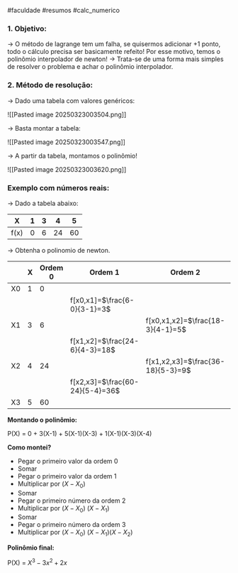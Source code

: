 #faculdade #resumos #calc_numerico
### 1. Objetivo:

→ O método de lagrange tem um falha, se quisermos adicionar +1 ponto, todo o cálculo precisa ser basicamente refeito! Por esse motivo, temos o polinômio interpolador de newton!
→ Trata-se de uma forma mais simples de resolver o problema e achar o polinômio interpolador.

### 2. Método de resolução:

→ Dado uma tabela com valores genéricos:

![[Pasted image 20250323003504.png]]

→ Basta montar a tabela:

![[Pasted image 20250323003547.png]]


→ A partir da tabela, montamos o polinômio!

![[Pasted image 20250323003620.png]]


### Exemplo com números reais:


→ Dado a tabela abaixo:

| X    | 1   | 3   | 4   | 5   |
| ---- | --- | --- | --- | --- |
| f(x) | 0   | 6   | 24  | 60  |

→ Obtenha o polinomio de newton.

|     | X   | Ordem 0 | Ordem 1                         | Ordem 2                           | Ordem 3                            |
| --- | --- | ------- | ------------------------------- | --------------------------------- | ---------------------------------- |
| X0  | 1   | 0       |                                 |                                   |                                    |
|     |     |         | f[x0,x1]=$\frac{6-0}{3-1}=3$    |                                   |                                    |
| X1  | 3   | 6       |                                 | f[x0,x1,x2]=$\frac{18-3}{4-1}=5$  |                                    |
|     |     |         | f[x1,x2]=$\frac{24-6}{4-3}=18$  |                                   | f[x0,x1,x2,x3]=$\frac{9-5}{5-1}=1$ |
| X2  | 4   | 24      |                                 | f[x1,x2,x3]=$\frac{36-18}{5-3}=9$ |                                    |
|     |     |         | f[x2,x3]=$\frac{60-24}{5-4}=36$ |                                   |                                    |
| X3  | 5   | 60      |                                 |                                   |                                    |

**Montando o polinômio:**

P(X) = 0 + 3(X-1) + 5(X-1)(X-3) + 1(X-1)(X-3)(X-4)

**Como montei?**

- Pegar o primeiro valor da ordem 0
- Somar
- Pegar o primeiro valor da ordem 1
- Multiplicar por ($X-X_0$)
- Somar
- Pegar o primeiro número da ordem 2
- Multiplicar por ($X-X_0$) ($X-X_1$)
- Somar
- Pegar o primeiro número da ordem 3
- Multiplicar por ($X-X_0$) ($X-X_1$)($X-X_2$)

**Polinômio final:**

P(X) = $X^3-3x^2+2x$
